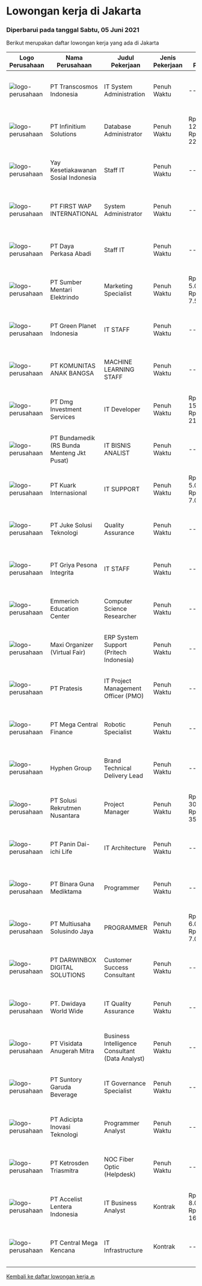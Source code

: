 
  # Lowongan kerja di Jakarta

  ### Diperbarui pada tanggal Sabtu, 05 Juni 2021

  Berikut merupakan daftar lowongan kerja yang ada di Jakarta

  |Logo Perusahaan | Nama Perusahaan | Judul Pekerjaan | Jenis Pekerjaan | Gaji Pekerjaan | Lokasi | Deskripsi | Tanggal diunggah | Pranala |
  | -------------- | --------------- | --------------- | --------- | --------- | -------------- | ------- | ----------- | ----------- |
  |![logo-perusahaan](https://image-service-cdn.seek.com.au/307c5f6783945cba4962cdeae55ad8ee0fdbc836/ee4dce1061f3f616224767ad58cb2fc751b8d2dc)|PT Transcosmos Indonesia|IT System Administration|Penuh Waktu|---|Jakarta Selatan|Requirement :- Bachelor degree, major Information System/ComputerEngineering/Information Technology- Strong in developing and administering in Linux...|Jumat, 04 Juni 2021|https://www.jobstreet.co.id/id/job/it-system-administration-3547438?token=0~af2ae3b8-9e6d-42f5-a8c3-02bd8fa2b1cd&sectionRank=1&jobId=jobstreet-id-job-3547438|
|![logo-perusahaan](https://image-service-cdn.seek.com.au/dd6a1a21625383b88066f2c83cf1b9d47996878f/ee4dce1061f3f616224767ad58cb2fc751b8d2dc)|PT Infinitium Solutions|Database Administrator|Penuh Waktu|Rp. 12.000.000-Rp. 22.000.000|Jakarta Pusat|Why we need you Install and maintain the performance and stability of database servers Install, upgrade, and manage database applications Diagnose and...|Jumat, 04 Juni 2021|https://www.jobstreet.co.id/id/job/database-administrator-3546889?token=0~af2ae3b8-9e6d-42f5-a8c3-02bd8fa2b1cd&sectionRank=2&jobId=jobstreet-id-job-3546889|
|![logo-perusahaan](https://image-service-cdn.seek.com.au/f8eeec2a0d46ee87fe1e3ce2ad7a83908f24733a/ee4dce1061f3f616224767ad58cb2fc751b8d2dc)|Yay Kesetiakawanan Sosial Indonesia|Staff IT|Penuh Waktu|---|Jakarta Barat|Deskripsi pekerjaan : Bertanggung jawab atas jaringan internet kantor, router wifi, dan LAN Membantu staff lain jika mengalami masalah hardware maupun...|Jumat, 04 Juni 2021|https://www.jobstreet.co.id/id/job/staff-it-3547741?token=0~af2ae3b8-9e6d-42f5-a8c3-02bd8fa2b1cd&sectionRank=3&jobId=jobstreet-id-job-3547741|
|![logo-perusahaan](https://image-service-cdn.seek.com.au/b5a7eb5981929805017cd2a7cccb7962130c58e8/ee4dce1061f3f616224767ad58cb2fc751b8d2dc)|PT FIRST WAP INTERNATIONAL|System Administrator|Penuh Waktu|---|Jakarta Selatan|This position of System Administrator is ideal for a Linux Engineer keen on learning new things in the field of System and Network administration. The...|Jumat, 04 Juni 2021|https://www.jobstreet.co.id/id/job/system-administrator-3547213?token=0~af2ae3b8-9e6d-42f5-a8c3-02bd8fa2b1cd&sectionRank=4&jobId=jobstreet-id-job-3547213|
|![logo-perusahaan](https://image-service-cdn.seek.com.au/857a7a1adf72ac4996f9a992822661cdf258675f/ee4dce1061f3f616224767ad58cb2fc751b8d2dc)|PT Daya Perkasa Abadi|Staff IT|Penuh Waktu|---|Jakarta Raya|Bersiaplah menjadi bagian besar dalam mencapai keberhasilan bersama!PT. Daya Perkasa Abadi menerapkan pendekatan proaktif dalam mencari calon karyawan...|Jumat, 04 Juni 2021|https://www.jobstreet.co.id/id/job/staff-it-3546798?token=0~af2ae3b8-9e6d-42f5-a8c3-02bd8fa2b1cd&sectionRank=5&jobId=jobstreet-id-job-3546798|
|![logo-perusahaan](https://image-service-cdn.seek.com.au/391bace23c8ff2274b1d2586cd7f8419516c5e56/ee4dce1061f3f616224767ad58cb2fc751b8d2dc)|PT Sumber Mentari Elektrindo|Marketing Specialist|Penuh Waktu|Rp. 5.000.000-Rp. 7.500.000|Jakarta Raya|Job responsibilities This role requires that all functions within the Marketing team are performed professionally Develop and execute retail programs...|Sabtu, 05 Juni 2021|https://www.jobstreet.co.id/id/job/marketing-specialist-3547827?token=0~af2ae3b8-9e6d-42f5-a8c3-02bd8fa2b1cd&sectionRank=6&jobId=jobstreet-id-job-3547827|
|![logo-perusahaan](https://image-service-cdn.seek.com.au/d5b00cdcc9782aeb970405bc9d0a510863373fcd/ee4dce1061f3f616224767ad58cb2fc751b8d2dc)|PT Green Planet Indonesia|IT STAFF|Penuh Waktu|---|Jakarta Barat|Paham dan mampu melakukan pengelolaan website. Menguasai pengelolaan dan pengembangan software Menguasai SQL, PHP Menguasai coding untuk mobile...|Jumat, 04 Juni 2021|https://www.jobstreet.co.id/id/job/it-staff-3547115?token=0~af2ae3b8-9e6d-42f5-a8c3-02bd8fa2b1cd&sectionRank=7&jobId=jobstreet-id-job-3547115|
|![logo-perusahaan](https://image-service-cdn.seek.com.au/887af0d860075db2d8828c528609ffa6c946f53a/ee4dce1061f3f616224767ad58cb2fc751b8d2dc)|PT KOMUNITAS ANAK BANGSA|MACHINE LEARNING STAFF|Penuh Waktu|---|Jakarta Selatan|Job desc: Designing and developing recommendation systems, machine learning, and deep learning systems. Perform ETL (extract, transform, load) from a...|Sabtu, 05 Juni 2021|https://www.jobstreet.co.id/id/job/machine-learning-staff-3547780?token=0~af2ae3b8-9e6d-42f5-a8c3-02bd8fa2b1cd&sectionRank=8&jobId=jobstreet-id-job-3547780|
|![logo-perusahaan](https://image-service-cdn.seek.com.au/4a068b920d7b263fac91f60682861b04543052bf/ee4dce1061f3f616224767ad58cb2fc751b8d2dc)|PT Dmg Investment Services|IT Developer|Penuh Waktu|Rp. 15.000.000-Rp. 21.000.000|Jakarta Raya|Double M HR solutions is one of the foremost comprehensive and integrated services in Indonesia. We provided successfully market entry solutions to...|Jumat, 04 Juni 2021|https://www.jobstreet.co.id/id/job/it-developer-3546834?token=0~af2ae3b8-9e6d-42f5-a8c3-02bd8fa2b1cd&sectionRank=9&jobId=jobstreet-id-job-3546834|
|![logo-perusahaan](https://image-service-cdn.seek.com.au/57aff63f0dbafdaa5f552a710e5093cabc65aee3/ee4dce1061f3f616224767ad58cb2fc751b8d2dc)|PT Bundamedik (RS Bunda Menteng Jkt Pusat)|IT BISNIS ANALIST|Penuh Waktu|---|Jakarta Pusat|Pendidikan Minimal S1 Tehnik Informatika/Sistem Informasi/Manajemen Sistem Informasi IPK 3.00 (4.00) Memiliki kemampuan berbahasa Inggris  Memiliki...|Jumat, 04 Juni 2021|https://www.jobstreet.co.id/id/job/it-bisnis-analist-3547734?token=0~af2ae3b8-9e6d-42f5-a8c3-02bd8fa2b1cd&sectionRank=10&jobId=jobstreet-id-job-3547734|
|![logo-perusahaan](https://image-service-cdn.seek.com.au/8412372bc2024908e75dace58c1c8413215ca0ed/ee4dce1061f3f616224767ad58cb2fc751b8d2dc)|PT Kuark Internasional|IT SUPPORT|Penuh Waktu|Rp. 5.000.000-Rp. 7.000.000|Jakarta Selatan|Persyaratan jabatan dan ruang lingkup tugas : Pendidikan minimal Sarjana Komputer/Teknik/Sistem Informatika. Pengalaman di bidangnya minimal 3 tahun....|Jumat, 04 Juni 2021|https://www.jobstreet.co.id/id/job/it-support-3547103?token=0~af2ae3b8-9e6d-42f5-a8c3-02bd8fa2b1cd&sectionRank=11&jobId=jobstreet-id-job-3547103|
|![logo-perusahaan](https://image-service-cdn.seek.com.au/d35ac5ea00c4425d578be3d79ae0a51787864fee/ee4dce1061f3f616224767ad58cb2fc751b8d2dc)|PT Juke Solusi Teknologi|Quality Assurance|Penuh Waktu|---|Jakarta Pusat|Requirements : Bachelor's Degree or Associate's degree in computer or related fields 1 year working experience in Software QA Good team working and...|Jumat, 04 Juni 2021|https://www.jobstreet.co.id/id/job/quality-assurance-3547671?token=0~af2ae3b8-9e6d-42f5-a8c3-02bd8fa2b1cd&sectionRank=12&jobId=jobstreet-id-job-3547671|
|![logo-perusahaan](https://image-service-cdn.seek.com.au/6866036fe80219968c8edd59a2561ff471d2d7e4/ee4dce1061f3f616224767ad58cb2fc751b8d2dc)|PT Griya Pesona Integrita|IT STAFF|Penuh Waktu|---|Jakarta Barat|ROLE :1.   Bertanggung jawab atas aplikasi2 yang digunakan2.   Sebagai IT Administrator dan Infrastruktur3.   Sebagai Troubleshooting atas masalah2...|Kamis, 03 Juni 2021|https://www.jobstreet.co.id/id/job/it-staff-3546221?token=0~af2ae3b8-9e6d-42f5-a8c3-02bd8fa2b1cd&sectionRank=13&jobId=jobstreet-id-job-3546221|
|![logo-perusahaan](https://image-service-cdn.seek.com.au/f4a4907f2dbe28da3528a9fda582dcc850a7bd3a/ee4dce1061f3f616224767ad58cb2fc751b8d2dc)|Emmerich Education Center|Computer Science Researcher|Penuh Waktu|---|Jakarta Utara|We are hiring! Available immediately. Emmerich Research Center is a growing R&amp;D company with specialties in interdisciplinary science and...|Jumat, 04 Juni 2021|https://www.jobstreet.co.id/id/job/computer-science-researcher-3534630?token=0~af2ae3b8-9e6d-42f5-a8c3-02bd8fa2b1cd&sectionRank=14&jobId=jobstreet-id-job-3534630|
|![logo-perusahaan](https://image-service-cdn.seek.com.au/b067e031fef8f19e5974349db7a066918b8286f3/ee4dce1061f3f616224767ad58cb2fc751b8d2dc)|Maxi Organizer (Virtual Fair)|ERP System Support (Pritech Indonesia)|Penuh Waktu|---|Jakarta Selatan|Job Desc : Analyze Clients Requirement Implement our ERP system according to the clients' requirements Training, support, and guide client in using...|Jumat, 04 Juni 2021|https://www.jobstreet.co.id/id/job/erp-system-support-pritech-indonesia-3547114?token=0~af2ae3b8-9e6d-42f5-a8c3-02bd8fa2b1cd&sectionRank=15&jobId=jobstreet-id-job-3547114|
|![logo-perusahaan](https://image-service-cdn.seek.com.au/421c856f23940be4838215824b159b7a59690cd5/ee4dce1061f3f616224767ad58cb2fc751b8d2dc)|PT Pratesis|IT Project Management Officer (PMO)|Penuh Waktu|---|Jakarta Selatan|ObjectiveOversees the full project management life cycle and software development life cycle for the implementation of highly complex, large-scale,...|Jumat, 04 Juni 2021|https://www.jobstreet.co.id/id/job/it-project-management-officer-pmo-3547126?token=0~af2ae3b8-9e6d-42f5-a8c3-02bd8fa2b1cd&sectionRank=16&jobId=jobstreet-id-job-3547126|
|![logo-perusahaan](https://image-service-cdn.seek.com.au/5a3af6aef73aefc68566a4c26b6f9b36cb214c9e/ee4dce1061f3f616224767ad58cb2fc751b8d2dc)|PT Mega Central Finance|Robotic Specialist|Penuh Waktu|---|Jakarta Raya|PT. Mega Central Finance sedang membutuhkan SDM baru untuk mengembangkan sayap usaha di kota-kota besar. PT. Mega Central Finance adalah perusahaan...|Jumat, 04 Juni 2021|https://www.jobstreet.co.id/id/job/robotic-specialist-3533652?token=0~af2ae3b8-9e6d-42f5-a8c3-02bd8fa2b1cd&sectionRank=17&jobId=jobstreet-id-job-3533652|
|![logo-perusahaan](https://image-service-cdn.seek.com.au/c4c23732fe48e10b5a6a0d1b83afc25a981722c4/ee4dce1061f3f616224767ad58cb2fc751b8d2dc)|Hyphen Group|Brand Technical Delivery Lead|Penuh Waktu|---|Jakarta Raya|If you are: An obsessive automator who only wants to manually test things once. A concise documenter who takes as much care of their README.md as they...|Jumat, 04 Juni 2021|https://www.jobstreet.co.id/id/job/brand-technical-delivery-lead-4583323/origin/my?token=0~af2ae3b8-9e6d-42f5-a8c3-02bd8fa2b1cd&sectionRank=18&jobId=jobstreet-my-job-4583323|
|![logo-perusahaan](https://image-service-cdn.seek.com.au/c7917996d1aefb274553bb67e4d47b62dbdb5dd2/ee4dce1061f3f616224767ad58cb2fc751b8d2dc)|PT Solusi Rekrutmen Nusantara|Project Manager|Penuh Waktu|Rp. 30.000.000-Rp. 35.000.000|Jakarta Barat|Client Information:Our client comes from Building Materials companyResponsibilities: PM will be defining the project scope and develop the project...|Jumat, 04 Juni 2021|https://www.jobstreet.co.id/id/job/project-manager-3547332?token=0~af2ae3b8-9e6d-42f5-a8c3-02bd8fa2b1cd&sectionRank=19&jobId=jobstreet-id-job-3547332|
|![logo-perusahaan](https://image-service-cdn.seek.com.au/d89a184ab41ce9298b9087d351747d60de7e337b/ee4dce1061f3f616224767ad58cb2fc751b8d2dc)|PT Panin Dai-ichi Life|IT Architecture|Penuh Waktu|---|Jakarta Raya|Deliver technological researches to support business solution deliveries and its development works in accordance to the approved plans. Requirement :...|Jumat, 04 Juni 2021|https://www.jobstreet.co.id/id/job/it-architecture-3547423?token=0~af2ae3b8-9e6d-42f5-a8c3-02bd8fa2b1cd&sectionRank=20&jobId=jobstreet-id-job-3547423|
|![logo-perusahaan](https://image-service-cdn.seek.com.au/c540075ecdc3870f7915b30f935b70ff55b4ffd8/ee4dce1061f3f616224767ad58cb2fc751b8d2dc)|PT Binara Guna Mediktama|Programmer|Penuh Waktu|---|Jakarta Selatan|Pendidikan minimal S1 Ilmu Komputer / Matematika Pengalaman bekerja sebagai programmer 2 tahun, terbuka untuk lulusan baru Mempunyai kemampuan...|Jumat, 04 Juni 2021|https://www.jobstreet.co.id/id/job/programmer-3547606?token=0~af2ae3b8-9e6d-42f5-a8c3-02bd8fa2b1cd&sectionRank=21&jobId=jobstreet-id-job-3547606|
|![logo-perusahaan](https://image-service-cdn.seek.com.au/e23785b563e1f9babbf9992f64d2425b29ccfa6b/ee4dce1061f3f616224767ad58cb2fc751b8d2dc)|PT Multiusaha Solusindo Jaya|PROGRAMMER|Penuh Waktu|Rp. 6.000.000-Rp. 7.000.000|Jakarta Barat|Requirements :1. Minimal lulusan S1 jurusan Informasi teknologi atau Informasi system2. Minimal pengalaman kerja 1-2 tahun3. Memiliki pengalaman dalam...|Jumat, 04 Juni 2021|https://www.jobstreet.co.id/id/job/programmer-3533688?token=0~af2ae3b8-9e6d-42f5-a8c3-02bd8fa2b1cd&sectionRank=22&jobId=jobstreet-id-job-3533688|
|![logo-perusahaan](https://image-service-cdn.seek.com.au/65edaab7547f6999f8a5d0829af93894d5657707/ee4dce1061f3f616224767ad58cb2fc751b8d2dc)|PT  DARWINBOX DIGITAL SOLUTIONS|Customer Success Consultant|Penuh Waktu|---|Jakarta Raya|Customer Success Consultant (Post Go-Live HRIS Consulting)Roles and Responsibilities After the implementation of Darwinbox is completed for a client...|Rabu, 02 Juni 2021|https://www.jobstreet.co.id/id/job/customer-success-consultant-3545158?token=0~af2ae3b8-9e6d-42f5-a8c3-02bd8fa2b1cd&sectionRank=23&jobId=jobstreet-id-job-3545158|
|![logo-perusahaan](https://image-service-cdn.seek.com.au/9be56c9d83435a9153c0191cdf45584c9ba40093/ee4dce1061f3f616224767ad58cb2fc751b8d2dc)|PT. Dwidaya World Wide|IT Quality Assurance|Penuh Waktu|---|Jakarta Raya|Responsibilities : Good knowledge of mobile, web products, able to benchmark, evaluate against other top apps in market and suggest improvement Test...|Jumat, 04 Juni 2021|https://www.jobstreet.co.id/id/job/it-quality-assurance-3547080?token=0~af2ae3b8-9e6d-42f5-a8c3-02bd8fa2b1cd&sectionRank=24&jobId=jobstreet-id-job-3547080|
|![logo-perusahaan](https://image-service-cdn.seek.com.au/247602f833504007e2290837cef3aff2f03cceba/ee4dce1061f3f616224767ad58cb2fc751b8d2dc)|PT Visidata Anugerah Mitra|Business Intelligence Consultant (Data Analyst)|Penuh Waktu|---|Jakarta Selatan|Deskripsi Pekerjaan Tanggung jawab utama: Data Analyst, BI Consultant, Creator of Report / Dashboard. Diutamakan menguasai Tableau Software (Tableau...|Jumat, 04 Juni 2021|https://www.jobstreet.co.id/id/job/business-intelligence-consultant-data-analyst-3546968?token=0~af2ae3b8-9e6d-42f5-a8c3-02bd8fa2b1cd&sectionRank=25&jobId=jobstreet-id-job-3546968|
|![logo-perusahaan](https://image-service-cdn.seek.com.au/92451dceb0aa2b66687c7e16a2783c0003690b6b/ee4dce1061f3f616224767ad58cb2fc751b8d2dc)|PT Suntory Garuda Beverage|IT Governance Specialist|Penuh Waktu|---|Jakarta Selatan|JOB DESCRIPTIONS: Design &amp; monitor implementation of IT Governance practice. Design, monitor, review IT policies implementation. Maintain...|Jumat, 04 Juni 2021|https://www.jobstreet.co.id/id/job/it-governance-specialist-3547270?token=0~af2ae3b8-9e6d-42f5-a8c3-02bd8fa2b1cd&sectionRank=26&jobId=jobstreet-id-job-3547270|
|![logo-perusahaan](https://image-service-cdn.seek.com.au/d9d6820316926aa3aae33bf01926a07968389ea1/ee4dce1061f3f616224767ad58cb2fc751b8d2dc)|PT Adicipta Inovasi Teknologi|Programmer Analyst|Penuh Waktu|---|Jakarta Barat|Work with System Analyst/Team Leads to produce detail specifications and write programs to handle a specific job. Plan short range action steps, give...|Jumat, 04 Juni 2021|https://www.jobstreet.co.id/id/job/programmer-analyst-3534522?token=0~af2ae3b8-9e6d-42f5-a8c3-02bd8fa2b1cd&sectionRank=27&jobId=jobstreet-id-job-3534522|
|![logo-perusahaan](https://image-service-cdn.seek.com.au/c6ffa5edc62c5e84c146cb3d55132fad595f8cd0/ee4dce1061f3f616224767ad58cb2fc751b8d2dc)|PT Ketrosden Triasmitra|NOC Fiber Optic (Helpdesk)|Penuh Waktu|---|Jakarta Timur|REQUIREMENT S-1 Telecomunication / Equivalent  Min. 2 years working experience in NOC Fiber Optic Able to interpret FO measurement tools (OTDR, Optic,...|Jumat, 04 Juni 2021|https://www.jobstreet.co.id/id/job/noc-fiber-optic-helpdesk-3547183?token=0~af2ae3b8-9e6d-42f5-a8c3-02bd8fa2b1cd&sectionRank=28&jobId=jobstreet-id-job-3547183|
|![logo-perusahaan](https://image-service-cdn.seek.com.au/93a5e4bd2edc1964b3ebe548c2fa69d4af730b69/ee4dce1061f3f616224767ad58cb2fc751b8d2dc)|PT Accelist Lentera Indonesia|IT Business Analyst|Kontrak|Rp. 8.000.000-Rp. 16.000.000|Jakarta Utara|Graduated from Information System, Computer Science, or Information Technology related studies. At least 3 Year(s) of working experience in the...|Jumat, 04 Juni 2021|https://www.jobstreet.co.id/id/job/it-business-analyst-3547116?token=0~af2ae3b8-9e6d-42f5-a8c3-02bd8fa2b1cd&sectionRank=29&jobId=jobstreet-id-job-3547116|
|![logo-perusahaan](https://image-service-cdn.seek.com.au/9b52fef82892a49f4a34879ca04e63534ac5d07a/ee4dce1061f3f616224767ad58cb2fc751b8d2dc)|PT Central Mega Kencana|IT Infrastructure|Kontrak|---|Jakarta Raya|RESPONSIBILITY : Install and maintain CCTV Maintain hardware and software REQUIREMENTS : Bachelor's Degree, Computer Science/Information Technology or...|Jumat, 04 Juni 2021|https://www.jobstreet.co.id/id/job/it-infrastructure-3546802?token=0~af2ae3b8-9e6d-42f5-a8c3-02bd8fa2b1cd&sectionRank=30&jobId=jobstreet-id-job-3546802|


  [Kembali ke daftar lowongan kerja 🔙](../README.md#daftar-lowongan-kerja)
  